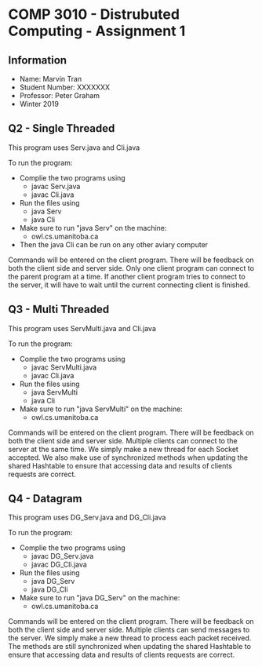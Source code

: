 # COMP 3010 - Distrubuted Computing - Assignment 1

## Information

* Name: Marvin Tran
* Student Number: XXXXXXX
* Professor: Peter Graham
* Winter 2019

## Q2 - Single Threaded

This program uses Serv.java and Cli.java

To run the program:
* Complie the two programs using 
  * javac Serv.java
  * javac Cli.java
* Run the files using 
  * java Serv
  * java Cli
* Make sure to run "java Serv" on the machine:
  * owl.cs.umanitoba.ca
* Then the java Cli can be run on any other aviary computer

Commands will be entered on the client program. There will be feedback on both the client side and server side. Only one client program can connect to the parent program at a time. If another client program tries to connect to the server, it will have to wait until the current connecting client is finished. 

## Q3 - Multi Threaded 

This program uses ServMulti.java and Cli.java

To run the program:
* Complie the two programs using 
  * javac ServMulti.java
  * javac Cli.java
* Run the files using 
  * java ServMulti
  * java Cli
* Make sure to run "java ServMulti" on the machine:
  * owl.cs.umanitoba.ca

Commands will be entered on the client program. There will be feedback on both the client side and server side. Multiple clients can connect to the server at the same time. We simply make a new thread for each Socket accepted. We also make use of synchronized methods when updating the shared Hashtable to ensure that accessing data and results of clients requests are correct.

## Q4 - Datagram

This program uses DG_Serv.java and DG_Cli.java

To run the program:
* Complie the two programs using 
  * javac DG_Serv.java
  * javac DG_Cli.java
* Run the files using 
  * java DG_Serv
  * java DG_Cli
* Make sure to run "java DG_Serv" on the machine:
  * owl.cs.umanitoba.ca

Commands will be entered on the client program. There will be feedback on both the client side and server side. Multiple clients can send messages to the server. We simply make a new thread to process each packet received. The methods are still synchronized when updating the shared Hashtable to ensure that accessing data and results of clients requests are correct.